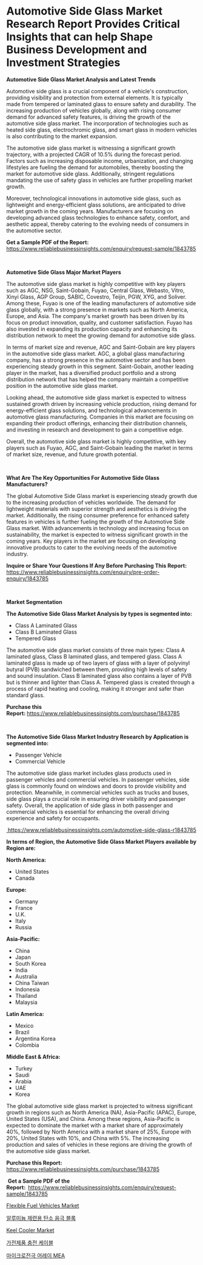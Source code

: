 <p><h1>Automotive Side Glass Market Research Report Provides Critical Insights that can help Shape Business Development and Investment Strategies</h1></p><p><strong>Automotive Side Glass Market Analysis and Latest Trends</strong></p>
<p><p>Automotive side glass is a crucial component of a vehicle's construction, providing visibility and protection from external elements. It is typically made from tempered or laminated glass to ensure safety and durability. The increasing production of vehicles globally, along with rising consumer demand for advanced safety features, is driving the growth of the automotive side glass market. The incorporation of technologies such as heated side glass, electrochromic glass, and smart glass in modern vehicles is also contributing to the market expansion.</p><p>The automotive side glass market is witnessing a significant growth trajectory, with a projected CAGR of 10.5% during the forecast period. Factors such as increasing disposable income, urbanization, and changing lifestyles are fueling the demand for automobiles, thereby boosting the market for automotive side glass. Additionally, stringent regulations mandating the use of safety glass in vehicles are further propelling market growth.</p><p>Moreover, technological innovations in automotive side glass, such as lightweight and energy-efficient glass solutions, are anticipated to drive market growth in the coming years. Manufacturers are focusing on developing advanced glass technologies to enhance safety, comfort, and aesthetic appeal, thereby catering to the evolving needs of consumers in the automotive sector.</p></p>
<p><strong>Get a Sample PDF of the Report:&nbsp;</strong> <a href="https://www.reliablebusinessinsights.com/enquiry/request-sample/1843785">https://www.reliablebusinessinsights.com/enquiry/request-sample/1843785</a></p>
<p>&nbsp;</p>
<p><strong>Automotive Side Glass Major Market Players</strong></p>
<p><p>The automotive side glass market is highly competitive with key players such as AGC, NSG, Saint-Gobain, Fuyao, Central Glass, Webasto, Vitro, Xinyi Glass, AGP Group, SABIC, Covestro, Teijin, PGW, XYG, and Soliver. Among these, Fuyao is one of the leading manufacturers of automotive side glass globally, with a strong presence in markets such as North America, Europe, and Asia. The company's market growth has been driven by its focus on product innovation, quality, and customer satisfaction. Fuyao has also invested in expanding its production capacity and enhancing its distribution network to meet the growing demand for automotive side glass.</p><p>In terms of market size and revenue, AGC and Saint-Gobain are key players in the automotive side glass market. AGC, a global glass manufacturing company, has a strong presence in the automotive sector and has been experiencing steady growth in this segment. Saint-Gobain, another leading player in the market, has a diversified product portfolio and a strong distribution network that has helped the company maintain a competitive position in the automotive side glass market.</p><p>Looking ahead, the automotive side glass market is expected to witness sustained growth driven by increasing vehicle production, rising demand for energy-efficient glass solutions, and technological advancements in automotive glass manufacturing. Companies in this market are focusing on expanding their product offerings, enhancing their distribution channels, and investing in research and development to gain a competitive edge.</p><p>Overall, the automotive side glass market is highly competitive, with key players such as Fuyao, AGC, and Saint-Gobain leading the market in terms of market size, revenue, and future growth potential.</p></p>
<p>&nbsp;</p>
<p><strong>What Are The Key Opportunities For Automotive Side Glass Manufacturers?</strong></p>
<p><p>The global Automotive Side Glass market is experiencing steady growth due to the increasing production of vehicles worldwide. The demand for lightweight materials with superior strength and aesthetics is driving the market. Additionally, the rising consumer preference for enhanced safety features in vehicles is further fueling the growth of the Automotive Side Glass market. With advancements in technology and increasing focus on sustainability, the market is expected to witness significant growth in the coming years. Key players in the market are focusing on developing innovative products to cater to the evolving needs of the automotive industry.</p></p>
<p><strong>Inquire or Share Your Questions If Any Before Purchasing This Report:</strong> <a href="https://www.reliablebusinessinsights.com/enquiry/pre-order-enquiry/1843785">https://www.reliablebusinessinsights.com/enquiry/pre-order-enquiry/1843785</a></p>
<p>&nbsp;</p>
<p><strong>Market Segmentation</strong></p>
<p><strong>The Automotive Side Glass Market Analysis by types is segmented into:</strong></p>
<p><ul><li>Class A Laminated Glass</li><li>Class B Laminated Glass</li><li>Tempered Glass</li></ul></p>
<p><p>The automotive side glass market consists of three main types: Class A laminated glass, Class B laminated glass, and tempered glass. Class A laminated glass is made up of two layers of glass with a layer of polyvinyl butyral (PVB) sandwiched between them, providing high levels of safety and sound insulation. Class B laminated glass also contains a layer of PVB but is thinner and lighter than Class A. Tempered glass is created through a process of rapid heating and cooling, making it stronger and safer than standard glass.</p></p>
<p><strong>Purchase this Report:&nbsp;</strong><a href="https://www.reliablebusinessinsights.com/purchase/1843785">https://www.reliablebusinessinsights.com/purchase/1843785</a></p>
<p>&nbsp;</p>
<p><strong>The Automotive Side Glass Market Industry Research by Application is segmented into:</strong></p>
<p><ul><li>Passenger Vehicle</li><li>Commercial Vehicle</li></ul></p>
<p><p>The automotive side glass market includes glass products used in passenger vehicles and commercial vehicles. In passenger vehicles, side glass is commonly found on windows and doors to provide visibility and protection. Meanwhile, in commercial vehicles such as trucks and buses, side glass plays a crucial role in ensuring driver visibility and passenger safety. Overall, the application of side glass in both passenger and commercial vehicles is essential for enhancing the overall driving experience and safety for occupants.</p></p>
<p><a href="https://www.reliablebusinessinsights.com/automotive-side-glass-r1843785">&nbsp;https://www.reliablebusinessinsights.com/automotive-side-glass-r1843785</a></p>
<p><strong>In terms of Region, the Automotive Side Glass Market Players available by Region are:</strong></p>
<p>
    <p> <strong> North America: </strong>
        <ul>
            <li>United States</li>
            <li>Canada</li>
        </ul>
        </p> 
    <p> <strong> Europe: </strong>
        <ul>
            <li>Germany</li>
            <li>France</li>
            <li>U.K.</li>
            <li>Italy</li>
            <li>Russia</li>
        </ul>
        </p> 
    <p> <strong> Asia-Pacific: </strong>
        <ul>
            <li>China</li>
            <li>Japan</li>
            <li>South Korea</li>
            <li>India</li>
            <li>Australia</li>
            <li>China Taiwan</li>
            <li>Indonesia</li>
            <li>Thailand</li>
            <li>Malaysia</li>
        </ul>
        </p> 
    <p> <strong> Latin America: </strong>
        <ul>
            <li>Mexico</li>
            <li>Brazil</li>
            <li>Argentina Korea</li>
            <li>Colombia</li>
        </ul>
        </p> 
    <p> <strong> Middle East & Africa: </strong>
        <ul>
            <li>Turkey</li>
            <li>Saudi</li>
            <li>Arabia</li>
            <li>UAE</li>
            <li>Korea</li>
        </ul>
    </p>
    </p>
<p><p>The global automotive side glass market is projected to witness significant growth in regions such as North America (NA), Asia-Pacific (APAC), Europe, United States (USA), and China. Among these regions, Asia-Pacific is expected to dominate the market with a market share of approximately 40%, followed by North America with a market share of 25%, Europe with 20%, United States with 10%, and China with 5%. The increasing production and sales of vehicles in these regions are driving the growth of the automotive side glass market.</p></p>
<p><strong>Purchase this Report: </strong><a href="https://www.reliablebusinessinsights.com/purchase/1843785">https://www.reliablebusinessinsights.com/purchase/1843785</a></p>
<p>&nbsp;<strong>Get a Sample PDF of the Report:&nbsp;&nbsp;</strong><a href="https://www.reliablebusinessinsights.com/enquiry/request-sample/1843785">https://www.reliablebusinessinsights.com/enquiry/request-sample/1843785</a></p>
<p><strong></strong></p>
<p><p><a href="https://github.com/niyotibauri9/Market-Research-Report-List-1/blob/main/flexible-fuel-vehicles-market.md">Flexible Fuel Vehicles Market</a></p><p><a href="https://github.com/brainlyez1/Market-Research-Report-List-1/blob/main/5518091115169.md">알루미늄 제련용 탄소 음극 블록</a></p><p><a href="https://github.com/ajiariaa/Market-Research-Report-List-1/blob/main/keel-cooler-market.md">Keel Cooler Market</a></p><p><a href="https://github.com/regina00882/Market-Research-Report-List-1/blob/main/5915567115170.md">가전제품 충전 케이블</a></p><p><a href="https://medium.com/@helalredoan/microelectrode-arrays-meas-%EC%8B%9C%EC%9E%A5-%EC%A1%B0%EC%82%AC-%EB%B3%B4%EA%B3%A0%EC%84%9C%EC%97%90%EB%8A%94-2024%EB%85%84%EB%B6%80%ED%84%B0-2031%EB%85%84%EA%B9%8C%EC%A7%80-cagr-%EC%A0%84%EB%A7%9D%EC%97%90%EC%84%9C-%EC%8B%9C%EC%9E%A5-%EA%B7%9C%EB%AA%A8-%EC%A0%90%EC%9C%A0%EC%9C%A8-%EB%B0%8F-%EC%84%B1%EC%9E%A5%EB%A5%A0-%EB%B6%84%EC%84%9D%EC%9D%B4-%ED%8F%AC%ED%95%A8%EB%90%98%EC%96%B4-%EC%9E%88%EC%8A%B5%EB%8B%88%EB%8B%A4-3a43f55e3653">마이크로전극 어레이 MEA</a></p></p>